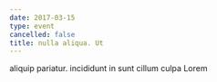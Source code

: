 ```yaml
---
date: 2017-03-15
type: event
cancelled: false
title: nulla aliqua. Ut
---
```

aliquip pariatur. incididunt in sunt cillum culpa Lorem